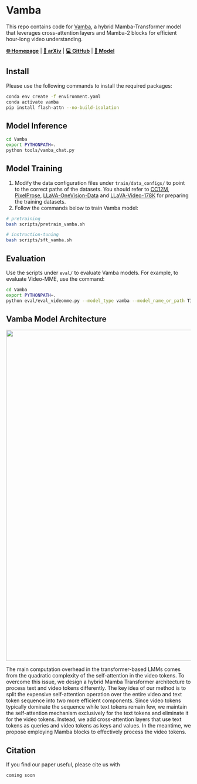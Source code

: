 # Vamba

This repo contains code for [Vamba](https://arxiv.org/abs/TODO), a hybrid Mamba-Transformer model that leverages cross-attention layers and Mamba-2 blocks for efficient hour-long video understanding.

[**🌐 Homepage**](https://tiger-ai-lab.github.io/Vamba/) | [**📖 arXiv**](https://arxiv.org/abs/TODO) | [**💻 GitHub**](https://github.com/TIGER-AI-Lab/Vamba) | [**🤗 Model**](https://huggingface.co/TIGER-Lab/Vamba-Qwen2-VL-7B)

## Install
Please use the following commands to install the required packages:
```bash
conda env create -f environment.yaml
conda activate vamba
pip install flash-attn --no-build-isolation
```
## Model Inference
```bash
cd Vamba
export PYTHONPATH=.
python tools/vamba_chat.py
```


## Model Training
1. Modify the data configuration files under `train/data_configs/` to point to the correct paths of the datasets. You should refer to [CC12M](https://huggingface.co/datasets/pixparse/cc12m-wds), [PixelProse](https://huggingface.co/datasets/tomg-group-umd/pixelprose), [LLaVA-OneVision-Data](https://huggingface.co/datasets/lmms-lab/LLaVA-OneVision-Data) and [LLaVA-Video-178K](https://huggingface.co/datasets/lmms-lab/LLaVA-Video-178K) for preparing the training datasets.
2. Follow the commands below to train Vamba model:
```bash
# pretraining
bash scripts/pretrain_vamba.sh

# instruction-tuning
bash scripts/sft_vamba.sh
```

## Evaluation
Use the scripts under `eval/` to evaluate Vamba models. For example, to evaluate Video-MME, use the command:
```bash
cd Vamba
export PYTHONPATH=.
python eval/eval_videomme.py --model_type vamba --model_name_or_path TIGER-Lab/Vamba-Qwen2-VL-7B --num_frames 512 --data_dir <path_to_videomme_data>
```

## Vamba Model Architecture
<p align="center">
<img src="https://tiger-ai-lab.github.io/Vamba/static/images/vamba_main.png" width="900">
</p>

The main computation overhead in the transformer-based LMMs comes from the quadratic complexity of the self-attention in the video tokens. To overcome this issue, we design a hybrid Mamba Transformer architecture to process text and video tokens differently. The key idea of our method is to split the expensive self-attention operation over the entire video and text token sequence into two more efficient components. Since video tokens typically dominate the sequence while text tokens remain few, we maintain the self-attention mechanism exclusively for the text tokens and eliminate it for the video tokens. Instead, we add cross-attention layers that use text tokens as queries and video tokens as keys and values. In the meantime, we propose employing Mamba blocks to effectively process the video tokens.



## Citation
If you find our paper useful, please cite us with
```
coming soon
```
